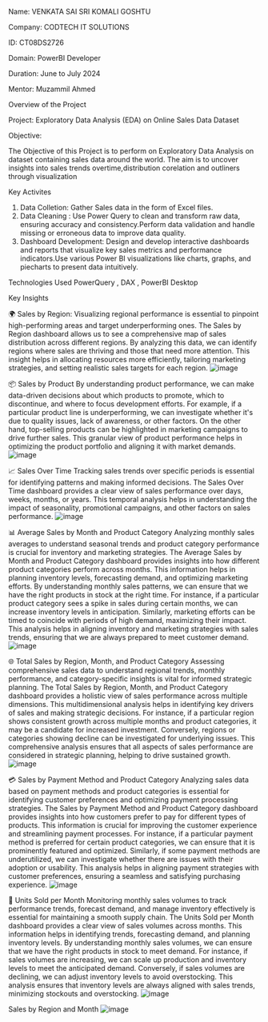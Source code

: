 Name: VENKATA SAI SRI KOMALI GOSHTU


Company: CODTECH IT SOLUTIONS



ID: CT08DS2726



Domain: PowerBI Developer



Duration: June to July 2024



Mentor: Muzammil Ahmed

Overview of the Project

Project: Exploratory Data Analysis (EDA) on Online Sales Data Dataset

Objective:

The Objective of this Project is to perform on Exploratory Data Analysis on dataset containing sales data around the world. The aim is to uncover insights into sales trends overtime,distribution corelation and outliners through visualization

Key Activites

1. Data Colletion: Gather Sales data in the form of Excel files.
2. Data Cleaning : Use Power Query to clean and transform raw data, ensuring accuracy and consistency.Perform data validation and handle missing or erroneous data to improve data quality.
3. Dashboard Development:  Design and develop interactive dashboards and reports that visualize key sales metrics and performance indicators.Use various Power BI visualizations like charts, graphs, and piecharts to present data intuitively.

Technologies Used
PowerQuery , DAX , PowerBI Desktop

Key Insights

🌍 Sales by Region:
Visualizing regional performance is essential to pinpoint high-performing areas and target underperforming ones. The Sales by Region dashboard allows us to see a comprehensive map of sales distribution across different regions. By analyzing this data, we can identify regions where sales are thriving and those that need more attention. This insight helps in allocating resources more efficiently, tailoring marketing strategies, and setting realistic sales targets for each region.
![image](https://github.com/user-attachments/assets/6eaa2861-7a4d-4615-836c-2aaacd281a05)

📦 Sales by Product
By understanding product performance, we can make data-driven decisions about which products to promote, which to discontinue, and where to focus development efforts. For example, if a particular product line is underperforming, we can investigate whether it's due to quality issues, lack of awareness, or other factors. On the other hand, top-selling products can be highlighted in marketing campaigns to drive further sales. This granular view of product performance helps in optimizing the product portfolio and aligning it with market demands.
![image](https://github.com/user-attachments/assets/86c6d377-2d15-4f4f-b86d-b917b7f353b2)

📈 Sales Over Time
Tracking sales trends over specific periods is essential for identifying patterns and making informed decisions. The Sales Over Time dashboard provides a clear view of sales performance over days, weeks, months, or years. This temporal analysis helps in understanding the impact of seasonality, promotional campaigns, and other factors on sales performance.
![image](https://github.com/user-attachments/assets/164256ff-8ff8-4c94-86c0-e78d34c883de)

📊 Average Sales by Month and Product Category
Analyzing monthly sales averages to understand seasonal trends and product category performance is crucial for inventory and marketing strategies. The Average Sales by Month and Product Category dashboard provides insights into how different product categories perform across months. This information helps in planning inventory levels, forecasting demand, and optimizing marketing efforts. By understanding monthly sales patterns, we can ensure that we have the right products in stock at the right time. For instance, if a particular product category sees a spike in sales during certain months, we can increase inventory levels in anticipation. Similarly, marketing efforts can be timed to coincide with periods of high demand, maximizing their impact. This analysis helps in aligning inventory and marketing strategies with sales trends, ensuring that we are always prepared to meet customer demand.
![image](https://github.com/user-attachments/assets/bddc2f3d-e0d9-4b74-870b-b7cf4a3a5a94)

🌐 Total Sales by Region, Month, and Product Category
Assessing comprehensive sales data to understand regional trends, monthly performance, and category-specific insights is vital for informed strategic planning. The Total Sales by Region, Month, and Product Category dashboard provides a holistic view of sales performance across multiple dimensions. This multidimensional analysis helps in identifying key drivers of sales and making strategic decisions.
For instance, if a particular region shows consistent growth across multiple months and product categories, it may be a candidate for increased investment. Conversely, regions or categories showing decline can be investigated for underlying issues. This comprehensive analysis ensures that all aspects of sales performance are considered in strategic planning, helping to drive sustained growth.
![image](https://github.com/user-attachments/assets/aeae7ab8-4bb2-4bfe-bd89-213b554a6d57)

💳 Sales by Payment Method and Product Category
Analyzing sales data based on payment methods and product categories is essential for identifying customer preferences and optimizing payment processing strategies. The Sales by Payment Method and Product Category dashboard provides insights into how customers prefer to pay for different types of products. This information is crucial for improving the customer experience and streamlining payment processes.
For instance, if a particular payment method is preferred for certain product categories, we can ensure that it is prominently featured and optimized. Similarly, if some payment methods are underutilized, we can investigate whether there are issues with their adoption or usability. This analysis helps in aligning payment strategies with customer preferences, ensuring a seamless and satisfying purchasing experience.
![image](https://github.com/user-attachments/assets/599c960e-d247-4902-9b64-27f5cb95c923)

📅 Units Sold per Month
Monitoring monthly sales volumes to track performance trends, forecast demand, and manage inventory effectively is essential for maintaining a smooth supply chain. The Units Sold per Month dashboard provides a clear view of sales volumes across months. This information helps in identifying trends, forecasting demand, and planning inventory levels.
By understanding monthly sales volumes, we can ensure that we have the right products in stock to meet demand. For instance, if sales volumes are increasing, we can scale up production and inventory levels to meet the anticipated demand. Conversely, if sales volumes are declining, we can adjust inventory levels to avoid overstocking. This analysis ensures that inventory levels are always aligned with sales trends, minimizing stockouts and overstocking.
![image](https://github.com/user-attachments/assets/1c24c06e-1d53-4d70-a300-9c91ce9ced04)

Sales by Region and Month
![image](https://github.com/user-attachments/assets/d731ccab-d9a1-4489-85b9-e3660fdb220e)
